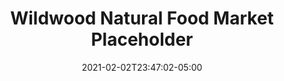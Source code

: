 ---
title: "Wildwood Natural Food Market Placeholder"
date: 2021-02-02T23:47:02-05:00
draft: false
images:
- "img/wildwoodhealth.org_wnfm.jpg"
link: "https://wildwoodhealth.org/wnfm/"
categories:
- "Gulp"
---